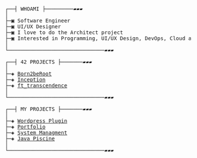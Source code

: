 
<pre>
  
┌──┤ WHOAMI ├─────────▰▰▰
│
├─▣ Software Engineer
├─▣ UI/UX Designer
├─▣ I love to do the Architect project
├─▣ Interested in Programming, UI/UX Design, DevOps, Cloud and AI.
│
└───────────────────────────────▰▰▰

┌──┤ 42 PROJECTS ├───────▰▰▰
│
├─◈ <a href="https://github.com/siiine-764/Born2beroot-42">Born2beRoot</a>
├─◈ <a href="https://github.com/siiine-764/inception">Inception</a>
├─◈ <a href="https://github.com/mayachee/frontend-ft_transcendence">ft_transcendence</a>
│
└───────────────────────────────▰▰▰

┌──┤ MY PROJECTS ├───────▰▰▰
│
├─◈ <a href="https://github.com/MedAmz120/woodashpro">Wordpress Plugin</a>
├─◈ <a href="https://github.com/mayachee/MayachePortfolio">Portfolio</a>
├─◈ <a href="https://github.com/mayachee/system_managment">System Managment</a>
├─◈ <a href=" https://github.com/mayachee/Java-Piscine">Java Piscine</a>
│
└───────────────────────────────▰▰▰
</pre>


